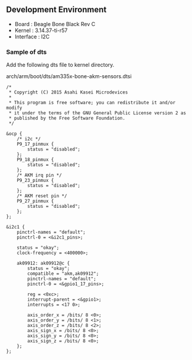 ## Development Environment
* Board : Beagle Bone Black Rev C
* Kernel : 3.14.37-ti-r57
* Interface : I2C

### Sample of dts
Add the following dts file to kernel directory.

arch/arm/boot/dts/am335x-bone-akm-sensors.dtsi
```
/*
 * Copyright (C) 2015 Asahi Kasei Microdevices
 *
 * This program is free software; you can redistribute it and/or modify
 * it under the terms of the GNU General Public License version 2 as
 * published by the Free Software Foundation.
 */

&ocp {
	/* i2c */
	P9_17_pinmux {
		status = "disabled";
	};
	P9_18_pinmux {
		status = "disabled";
	};
	/* AKM irq pin */
	P9_23_pinmux {
		status = "disabled";
	};
	/* AKM reset pin */
	P9_27_pinmux {
		status = "disabled";
	};
};

&i2c1 {
	pinctrl-names = "default";
	pinctrl-0 = <&i2c1_pins>;

	status = "okay";
	clock-frequency = <400000>;

	ak09912: ak09912@c {
		status = "okay";
		compatible = "akm,ak09912";
		pinctrl-names = "default";
		pinctrl-0 = <&gpio1_17_pins>;

		reg = <0xc>;
		interrupt-parent = <&gpio1>;
		interrupts = <17 0>;

		axis_order_x = /bits/ 8 <0>;
		axis_order_y = /bits/ 8 <1>;
		axis_order_z = /bits/ 8 <2>;
		axis_sign_x = /bits/ 8 <0>;
		axis_sign_y = /bits/ 8 <0>;
		axis_sign_z = /bits/ 8 <0>;
	};
};

```
